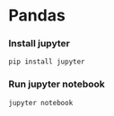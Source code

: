 # Pandas

### Install jupyter 
```
pip install jupyter
```

### Run jupyter notebook
```
jupyter notebook
```

